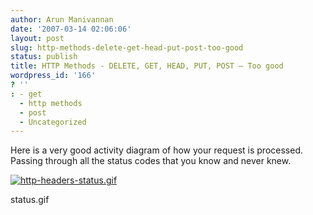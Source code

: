 ```yaml
---
author: Arun Manivannan
date: '2007-03-14 02:06:06'
layout: post
slug: http-methods-delete-get-head-put-post-too-good
status: publish
title: HTTP Methods - DELETE, GET, HEAD, PUT, POST — Too good
wordpress_id: '166'
? ''
: - get
  - http methods
  - post
  - Uncategorized
---
```


Here is a very good activity diagram of how your request is processed. Passing
through all the status codes that you know and never knew.

[![http-headers-status.gif][1]][2]

   [1]: http://www.arunma.com/wp-content/uploads/2007/03/http-headers-
status.gif

   [2]: http://thoughtpad.net/who/alan-dean/image/http-headers-status.gif
(http-headers-status.gif)

